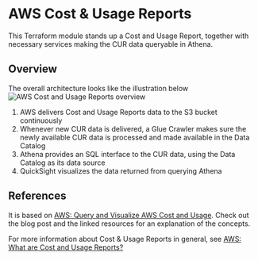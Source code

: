 # AWS Cost & Usage Reports

This Terraform module stands up a Cost and Usage Report, together with necessary services making the CUR data queryable in Athena.

## Overview

The overall architecture looks like the illustration below
![AWS Cost and Usage Reports overview](./assets/overview.png)

1. AWS delivers Cost and Usage Reports data to the S3 bucket continuously
2. Whenever new CUR data is delivered, a Glue Crawler makes sure the newly available CUR data is processed and made available in the Data Catalog
3. Athena provides an SQL interface to the CUR data, using the Data Catalog as its data source
4. QuickSight visualizes the data returned from querying Athena

<!-- BEGIN_TF_DOCS --->
<!-- END_TF_DOCS --->

## References

It is based on [AWS: Query and Visualize AWS Cost and Usage](https://aws.amazon.com/blogs/big-data/query-and-visualize-aws-cost-and-usage-data-using-amazon-athena-and-amazon-quicksight/).
Check out the blog post and the linked resources for an explanation of the concepts.

For more information about Cost & Usage Reports in general, see [AWS: What are Cost and Usage Reports?](https://docs.aws.amazon.com/cur/latest/userguide/what-is-cur.html)
